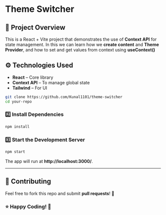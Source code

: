 # Theme Switcher

## 🚀 Project Overview

This is a React + Vite project that demonstrates the use of **Context API** for state management. In this we can learn how we **create content** and **Theme Provider**, and how to set and get values from context using **useContext()**

## ⚙ Technologies Used

- **React** – Core library
- **Context API** – To manage global state
- **Tailwind** – For UI

```sh
git clone https://github.com/Kunal1101/theme-switcher
cd your-repo
```

### 2️⃣ Install Dependencies

```sh
npm install
```

### 3️⃣ Start the Development Server

```sh
npm start
```

The app will run at **http://localhost:3000/**.

---

## 🙌 Contributing

Feel free to fork this repo and submit **pull requests**! 🎉

### ⭐ Happy Coding! 🚀
